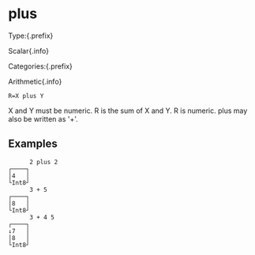 # plus

Type:{.prefix}

Scalar{.info}

Categories:{.prefix}

Arithmetic{.info}

~~~
R=X plus Y
~~~

X and Y must be numeric. R is the sum of X and Y. R is numeric. plus may also be written as '+'.

## Examples

~~~
      2 plus 2
┌────┐
│4   │
└Int8┘
      3 + 5
┌────┐
│8   │
└Int8┘
      3 + 4 5
┌────┐
↓7   │
│8   │
└Int8┘
~~~

